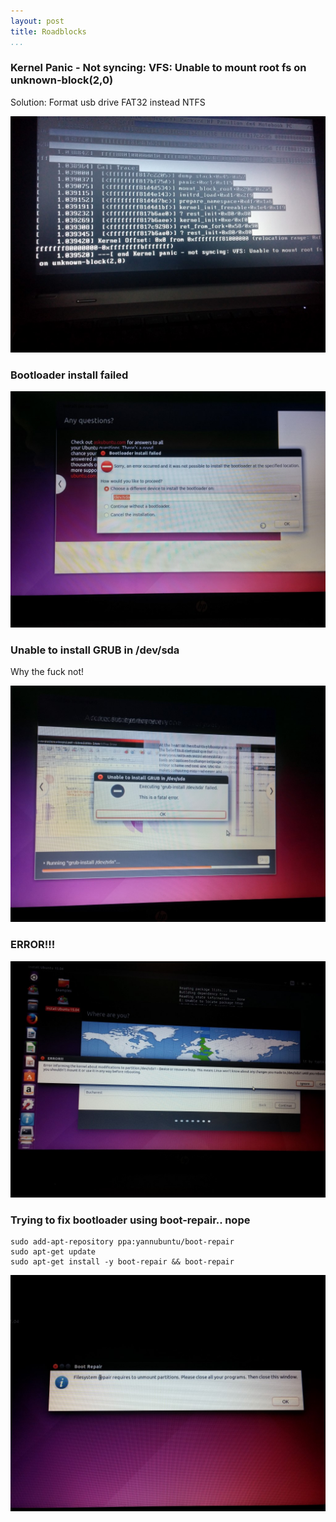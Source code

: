 ```yaml
---
layout: post
title: Roadblocks
...
```


### Kernel Panic - Not syncing: VFS: Unable to mount root fs on unknown-block(2,0)

Solution: Format usb drive FAT32 instead NTFS

![](<../images/2015-06-08 02.47.40.jpg>)

### Bootloader install failed

![](<../images/2015-06-08 11.00.16.jpg>)

### Unable to install GRUB in /dev/sda

Why the fuck not!

![](<../images/2015-06-08 10.58.32.jpg>)

### ERROR!!!

![](<../images/2015-06-08 16.02.09.jpg>)

### Trying to fix bootloader using boot-repair.. nope

~~~~~~~~~~~~~~~~~~~~~~~~~~~~~~~~~~~~~~~~~~~~~~~~~~~~~~~~~~~~~~~~~~~~~~~~~~~~~~~~
sudo add-apt-repository ppa:yannubuntu/boot-repair
sudo apt-get update
sudo apt-get install -y boot-repair && boot-repair
~~~~~~~~~~~~~~~~~~~~~~~~~~~~~~~~~~~~~~~~~~~~~~~~~~~~~~~~~~~~~~~~~~~~~~~~~~~~~~~~

![](<../images/2015-06-08 15.04.23.jpg>)

 

 

 

 
